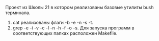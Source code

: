Проект из Школы 21 в котором реализованы базовые утилиты bush терминала.
1) cat реализованы флаги -b -e -n -s -t.
2) grep -e -i -v -c -l -n -h -f -o -s.
Для запуска программ в соответствующих папках расположен Makefile.
